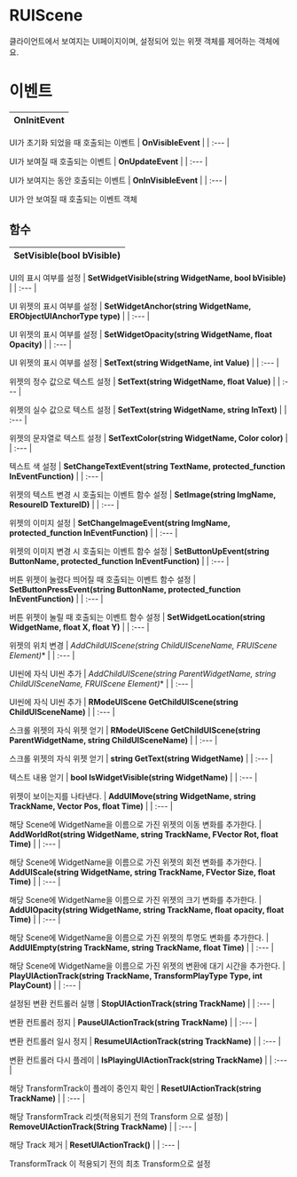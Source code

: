 # **RUIScene**


클라이언트에서 보여지는 UI페이지이며, 설정되어 있는 위젯 객체를 제어하는 객체에요. 
# **이벤트**

| **OnInitEvent** |
| :--- |

UI가 초기화 되었을 때 호출되는 이벤트 
| **OnVisibleEvent** |
| :--- |

UI가 보여질 때 호출되는 이벤트 
| **OnUpdateEvent** |
| :--- |

UI가 보여지는 동안 호출되는 이벤트 
| **OnInVisibleEvent** |
| :--- |

UI가 안 보여질 때 호출되는 이벤트 객체 
## **함수**

| **SetVisible(bool bVisible)** |
| :--- |

UI의 표시 여부를 설정 
| **SetWidgetVisible(string WidgetName, bool bVisible)** |
| :--- |

UI 위젯의 표시 여부를 설정 
| **SetWidgetAnchor(string WidgetName, ERObjectUIAnchorType type)** |
| :--- |

UI 위젯의 표시 여부를 설정 
| **SetWidgetOpacity(string WidgetName, float Opacity)** |
| :--- |

UI 위젯의 표시 여부를 설정 
| **SetText(string WidgetName, int Value)** |
| :--- |

위젯의 정수 값으로 텍스트 설정 
| **SetText(string WidgetName, float Value)** |
| :--- |

위젯의 실수 값으로 텍스트 설정 
| **SetText(string WidgetName, string InText)** |
| :--- |

위젯의 문자열로 텍스트 설정 
| **SetTextColor(string WidgetName, Color color)** |
| :--- |

텍스트 색 설정 
| **SetChangeTextEvent(string TextName, protected_function InEventFunction)** |
| :--- |

위젯의 텍스트 변경 시 호출되는 이벤트 함수 설정 
| **SetImage(string ImgName, ResoureID TextureID)** |
| :--- |

위젯의 이미지 설정 
| **SetChangeImageEvent(string ImgName, protected_function InEventFunction)** |
| :--- |

위젯의 이미지 변경 시 호출되는 이벤트 함수 설정 
| **SetButtonUpEvent(string ButtonName, protected_function InEventFunction)** |
| :--- |

버튼 위젯이 눌렸다 띄어질 때 호출되는 이벤트 함수 설정 
| **SetButtonPressEvent(string ButtonName, protected_function InEventFunction)** |
| :--- |

버튼 위젯이 눌릴 때 호출되는 이벤트 함수 설정 
| **SetWidgetLocation(string WidgetName, float X, float Y)** |
| :--- |

위젯의 위치 변경 
| **AddChildUIScene(string ChildUISceneName, FRUIScene* Element)** |
| :--- |

UI씬에 자식 UI씬 추가 
| **AddChildUIScene(string ParentWidgetName, string ChildUISceneName, FRUIScene* Element)** |
| :--- |

UI씬에 자식 UI씬 추가 
| **RModeUIScene GetChildUIScene(string ChildUISceneName)** |
| :--- |

스크롤 위젯의 자식 위젯 얻기 
| **RModeUIScene GetChildUIScene(string ParentWidgetName, string ChildUISceneName)** |
| :--- |

스크롤 위젯의 자식 위젯 얻기 
| **string GetText(string WidgetName)** |
| :--- |

텍스트 내용 얻기 
| **bool IsWidgetVisible(string WidgetName)** |
| :--- |

위젯이 보이는지를 나타낸다. 
| **AddUIMove(string WidgetName, string TrackName, Vector Pos, float Time)** |
| :--- |

해당 Scene에 WidgetName을 이름으로 가진 위젯의 이동 변화를 추가한다. 
| **AddWorldRot(string WidgetName, string TrackName, FVector Rot, float Time)** |
| :--- |

해당 Scene에 WidgetName을 이름으로 가진 위젯의 회전 변화를 추가한다. 
| **AddUIScale(string WidgetName, string TrackName, FVector Size, float Time)** |
| :--- |

해당 Scene에 WidgetName을 이름으로 가진 위젯의 크기 변화를 추가한다. 
| **AddUIOpacity(string WidgetName, string TrackName, float opacity, float Time)** |
| :--- |

해당 Scene에 WidgetName을 이름으로 가진 위젯의 투명도 변화를 추가한다. 
| **AddUIEmpty(string TrackName, string TrackName, float Time)** |
| :--- |

해당 Scene에 WidgetName을 이름으로 가진 위젯의 변환에 대기 시간을 추가한다. 
| **PlayUIActionTrack(string TrackName, TransformPlayType Type, int PlayCount)** |
| :--- |

설정된 변환 컨트롤러 실행 
| **StopUIActionTrack(string TrackName)** |
| :--- |

변환 컨트롤러 정지 
| **PauseUIActionTrack(string TrackName)** |
| :--- |

변환 컨트롤러 일시 정지 
| **ResumeUIActionTrack(string TrackName)** |
| :--- |

변환 컨트롤러 다시 플레이 
| **IsPlayingUIActionTrack(string TrackName)** |
| :--- |

해당 TransformTrack이 플레이 중인지 확인 
| **ResetUIActionTrack(string TrackName)** |
| :--- |

해당 TransformTrack 리셋(적용되기 전의 Transform 으로 설정) 
| **RemoveUIActionTrack(String TrackName)** |
| :--- |

해당 Track 제거 
| **ResetUIActionTrack()** |
| :--- |

TransformTrack 이 적용되기 전의 최초 Transform으로 설정 
